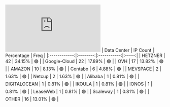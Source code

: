 ![Diagramm](https://github.com/obajay/StateSync-snapshots/blob/main/Projects/Bitcanna/1/README.md)
| Data Center | IP Count | Percentage | Freq |
|:------------:|:--------:|:-----------:|:-----:|
| HETZNER | 42 | 34.15% | 🟢 |
| Google-Cloud | 22 | 17.89% | 🟢 |
| OVH | 17 | 13.82% | 🟢 |
| AMAZON | 10 | 8.13% | 🟢 |
| Contabo | 6 | 4.88% | 🟢 |
| MEVSPACE | 2 | 1.63% | 🟢 |
| Netcup | 2 | 1.63% | 🟢 |
| Alibaba | 1 | 0.81% | 🟢 |
| DIGITALOCEAN | 1 | 0.81% | 🟢 |
| IKOULA | 1 | 0.81% | 🟢 |
| IONOS | 1 | 0.81% | 🟢 |
| LeaseWeb | 1 | 0.81% | 🟢 |
| Scaleway | 1 | 0.81% | 🟢 |
| OTHER | 16 | 13.01% | 🟢 |